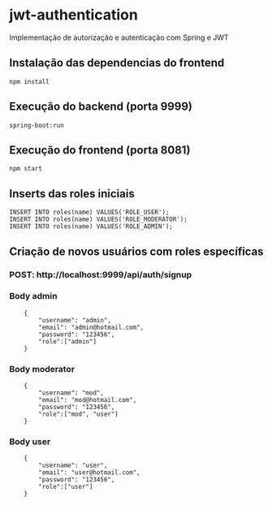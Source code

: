 # jwt-authentication
Implementação de autorização e autenticação com Spring e JWT

## Instalação das dependencias do frontend
```
npm install
```

## Execução do backend (porta 9999)
```
spring-boot:run
```

## Execução do frontend (porta 8081)
```
npm start
```

## Inserts das roles iniciais
```
INSERT INTO roles(name) VALUES('ROLE_USER');
INSERT INTO roles(name) VALUES('ROLE_MODERATOR');
INSERT INTO roles(name) VALUES('ROLE_ADMIN');
```

## Criação de novos usuários com roles específicas
### POST: http://localhost:9999/api/auth/signup
### Body admin
```
   	{
		"username": "admin",
		"email": "admin@hotmail.com",
		"password": "123456",
		"role":["admin"]
	}
```
### Body moderator
```
	{
		"username": "mod",
		"email": "mod@hotmail.com",
		"password": "123456",
		"role":["mod", "user"]
	}
```
### Body user
```
	{
		"username": "user",
		"email": "user@hotmail.com",
		"password": "123456",
		"role":["user"]
	}
```
